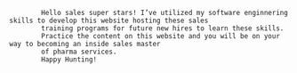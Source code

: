 			Hello sales super stars! I’ve utilized my software enginnering skills to develop this website hosting these sales 
            training programs for future new hires to learn these skills.
			Practice the content on this website and you will be on your way to becoming an inside sales master 
            of pharma services.
			Happy Hunting!
